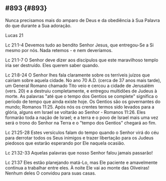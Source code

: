 ## #893 {#893}

Nunca precisamos mais do amparo de Deus e da obediência à Sua Palavra do que durante a Sua adoração.

Lucas 21

Lc 21:1-4 Devemos tudo ao bendito Senhor Jesus, que entregou-Se a Si mesmo por nós. Nada retemos - e nem deveríamos.

Lc 21:1-7 O Senhor deve dizer aos discípulos que este maravilhoso templo iria ser destruído. Eles querem saber quando.

Lc 21:8-24 O Senhor lhes fala claramente sobre os terríveis juízos que cairiam sobre aquela cidade. No ano 70 A.D. (cerca de 37 anos mais tarde), um General Romano chamado Tito veio e cercou a cidade de Jerusalém (vers. 20) e a destruiu completamente, e entregou multidões de Judeus à morte. As palavras &quot;até que o tempo dos Gentios se complete&quot; significa o período de tempo que ainda existe hoje. Os Gentios são os governantes do mundo; Romanos 11:25\. Após nós os crentes termos sido levados para a glória, alguns em Israel se voltarão ao Senhor - Romanos 11:26\. Eles formarão toda a nação de Israel; e a terra e o povo de Israel mais uma vez será o trono do Senhor na Terra e o &quot;tempo dos Gentios&quot; chegará ao fim.

Lc 21:25-28 Estes versículos falam do tempo quando o Senhor virá do céu para derrotar todos os Seus inimigos e trazer libertação para os Judeus piedosos que estarão esperando por Ele naquela ocasião.

Lc 21:32-33 Aquelas palavras que nosso Senhor falou jamais passarão!

Lc 21:37 Eles estão planejando matá-Lo, mas Ele paciente e amavelmente continua a trabalhar entre eles. À noite Ele vai ao monte das Oliveiras! Nenhum deles O convidou para suas casas.